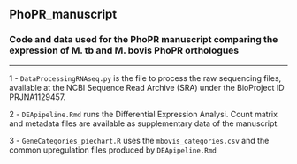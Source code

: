 ## PhoPR_manuscript
### Code and data used for the PhoPR manuscript comparing the expression of M. tb and M. bovis PhoPR orthologues
------------------------------------------------------------------------------------------------------------
1 - `DataProcessingRNAseq.py` is the file to process the raw sequencing files, available at the NCBI Sequence Read Archive (SRA) under the BioProject ID PRJNA1129457.

2 - `DEApipeline.Rmd` runs the Differential Expression Analysi. Count matrix and metadata files are available as supplementary data of the manuscript.

3 - `GeneCategories_piechart.R` uses the `mbovis_categories.csv` and the common upregulation files produced by `DEApipeline.Rmd`
